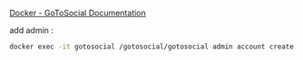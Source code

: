 [Docker - GoToSocial Documentation](https://docs.gotosocial.org/en/latest/installation_guide/docker/)

add admin :

```bash
docker exec -it gotosocial /gotosocial/gotosocial admin account create --username some_username --email someone@example.org --password 'some_very_good_password'
```
